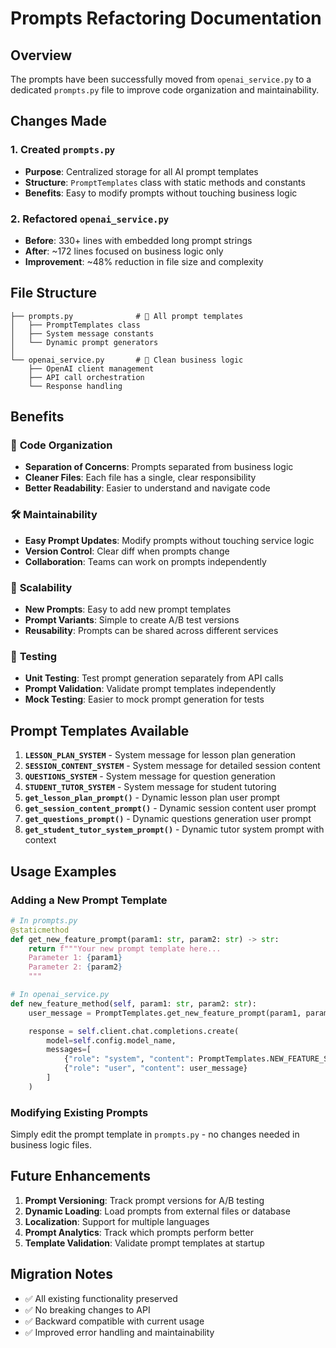 # Prompts Refactoring Documentation

## Overview

The prompts have been successfully moved from `openai_service.py` to a dedicated `prompts.py` file to improve code organization and maintainability.

## Changes Made

### 1. Created `prompts.py`

- **Purpose**: Centralized storage for all AI prompt templates
- **Structure**: `PromptTemplates` class with static methods and constants
- **Benefits**: Easy to modify prompts without touching business logic

### 2. Refactored `openai_service.py`

- **Before**: 330+ lines with embedded long prompt strings
- **After**: ~172 lines focused on business logic only
- **Improvement**: ~48% reduction in file size and complexity

## File Structure

```
├── prompts.py              # 📝 All prompt templates
│   ├── PromptTemplates class
│   ├── System message constants
│   └── Dynamic prompt generators
│
└── openai_service.py       # 🔧 Clean business logic
    ├── OpenAI client management
    ├── API call orchestration
    └── Response handling
```

## Benefits

### 🧹 **Code Organization**

- **Separation of Concerns**: Prompts separated from business logic
- **Cleaner Files**: Each file has a single, clear responsibility
- **Better Readability**: Easier to understand and navigate code

### 🛠️ **Maintainability**

- **Easy Prompt Updates**: Modify prompts without touching service logic
- **Version Control**: Clear diff when prompts change
- **Collaboration**: Teams can work on prompts independently

### 🚀 **Scalability**

- **New Prompts**: Easy to add new prompt templates
- **Prompt Variants**: Simple to create A/B test versions
- **Reusability**: Prompts can be shared across different services

### 🧪 **Testing**

- **Unit Testing**: Test prompt generation separately from API calls
- **Prompt Validation**: Validate prompt templates independently
- **Mock Testing**: Easier to mock prompt generation for tests

## Prompt Templates Available

1. **`LESSON_PLAN_SYSTEM`** - System message for lesson plan generation
2. **`SESSION_CONTENT_SYSTEM`** - System message for detailed session content
3. **`QUESTIONS_SYSTEM`** - System message for question generation
4. **`STUDENT_TUTOR_SYSTEM`** - System message for student tutoring
5. **`get_lesson_plan_prompt()`** - Dynamic lesson plan user prompt
6. **`get_session_content_prompt()`** - Dynamic session content user prompt
7. **`get_questions_prompt()`** - Dynamic questions generation user prompt
8. **`get_student_tutor_system_prompt()`** - Dynamic tutor system prompt with context

## Usage Examples

### Adding a New Prompt Template

```python
# In prompts.py
@staticmethod
def get_new_feature_prompt(param1: str, param2: str) -> str:
    return f"""Your new prompt template here...
    Parameter 1: {param1}
    Parameter 2: {param2}
    """

# In openai_service.py
def new_feature_method(self, param1: str, param2: str):
    user_message = PromptTemplates.get_new_feature_prompt(param1, param2)

    response = self.client.chat.completions.create(
        model=self.config.model_name,
        messages=[
            {"role": "system", "content": PromptTemplates.NEW_FEATURE_SYSTEM},
            {"role": "user", "content": user_message}
        ]
    )
```

### Modifying Existing Prompts

Simply edit the prompt template in `prompts.py` - no changes needed in business logic files.

## Future Enhancements

1. **Prompt Versioning**: Track prompt versions for A/B testing
2. **Dynamic Loading**: Load prompts from external files or database
3. **Localization**: Support for multiple languages
4. **Prompt Analytics**: Track which prompts perform better
5. **Template Validation**: Validate prompt templates at startup

## Migration Notes

- ✅ All existing functionality preserved
- ✅ No breaking changes to API
- ✅ Backward compatible with current usage
- ✅ Improved error handling and maintainability
